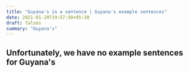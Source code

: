 ```yaml
---
title: "Guyana's in a sentence | Guyana's example sentences"
date: 2021-01-20T19:57:50+05:30
draft: falses
summary: "Guyana's"
---
```

## Unfortunately, we have no example sentences for Guyana's                 
